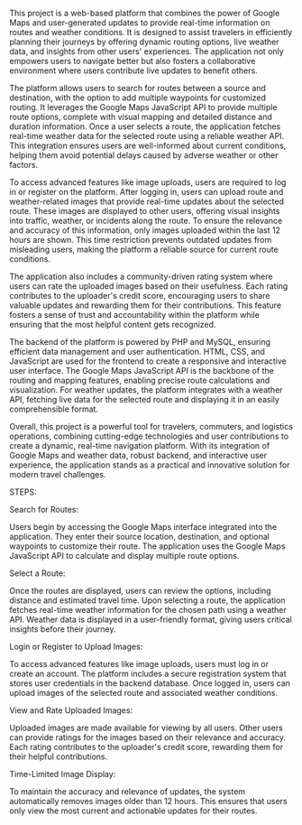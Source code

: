 
This project is a web-based platform that combines the power of Google Maps and user-generated updates to provide real-time information on routes and weather conditions. It is designed to assist travelers in efficiently planning their journeys by offering dynamic routing options, live weather data, and insights from other users' experiences. The application not only empowers users to navigate better but also fosters a collaborative environment where users contribute live updates to benefit others.

The platform allows users to search for routes between a source and destination, with the option to add multiple waypoints for customized routing. It leverages the Google Maps JavaScript API to provide multiple route options, complete with visual mapping and detailed distance and duration information. Once a user selects a route, the application fetches real-time weather data for the selected route using a reliable weather API. This integration ensures users are well-informed about current conditions, helping them avoid potential delays caused by adverse weather or other factors.

To access advanced features like image uploads, users are required to log in or register on the platform. After logging in, users can upload route and weather-related images that provide real-time updates about the selected route. These images are displayed to other users, offering visual insights into traffic, weather, or incidents along the route. To ensure the relevance and accuracy of this information, only images uploaded within the last 12 hours are shown. This time restriction prevents outdated updates from misleading users, making the platform a reliable source for current route conditions.

The application also includes a community-driven rating system where users can rate the uploaded images based on their usefulness. Each rating contributes to the uploader's credit score, encouraging users to share valuable updates and rewarding them for their contributions. This feature fosters a sense of trust and accountability within the platform while ensuring that the most helpful content gets recognized.

The backend of the platform is powered by PHP and MySQL, ensuring efficient data management and user authentication. HTML, CSS, and JavaScript are used for the frontend to create a responsive and interactive user interface. The Google Maps JavaScript API is the backbone of the routing and mapping features, enabling precise route calculations and visualization. For weather updates, the platform integrates with a weather API, fetching live data for the selected route and displaying it in an easily comprehensible format.

Overall, this project is a powerful tool for travelers, commuters, and logistics operations, combining cutting-edge technologies and user contributions to create a dynamic, real-time navigation platform. With its integration of Google Maps and weather data, robust backend, and interactive user experience, the application stands as a practical and innovative solution for modern travel challenges.


STEPS:


Search for Routes:

Users begin by accessing the Google Maps interface integrated into the application.
They enter their source location, destination, and optional waypoints to customize their route.
The application uses the Google Maps JavaScript API to calculate and display multiple route options.


Select a Route:

Once the routes are displayed, users can review the options, including distance and estimated travel time.
Upon selecting a route, the application fetches real-time weather information for the chosen path using a weather API.
Weather data is displayed in a user-friendly format, giving users critical insights before their journey.


Login or Register to Upload Images:

To access advanced features like image uploads, users must log in or create an account.
The platform includes a secure registration system that stores user credentials in the backend database.
Once logged in, users can upload images of the selected route and associated weather conditions.


View and Rate Uploaded Images:

Uploaded images are made available for viewing by all users.
Other users can provide ratings for the images based on their relevance and accuracy.
Each rating contributes to the uploader's credit score, rewarding them for their helpful contributions.


Time-Limited Image Display:

To maintain the accuracy and relevance of updates, the system automatically removes images older than 12 hours.
This ensures that users only view the most current and actionable updates for their routes.
